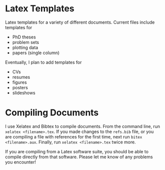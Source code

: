 # Latex Templates
Latex templates for a variety of different documents. Current files include templates for
- PhD theses
- problem sets
- plotting data
- papers (single column)


Eventually, I plan to add templates for
- CVs
- resumes
- figures
- posters
- slideshows


# Compiling Documents
I use Xelatex and Bibtex to compile documents. From the command line, run `xelatex <filename>.tex`. If you made changes to the `refs.bib` file, or you are compiling a file with references for the first time, next run `bitex <filename>.aux`. Finally, run `xelatex <filename>.tex` twice more.

If you are compiling from a Latex software suite, you should be able to compile directly from that software. Please let me know of any problems you encounter!
